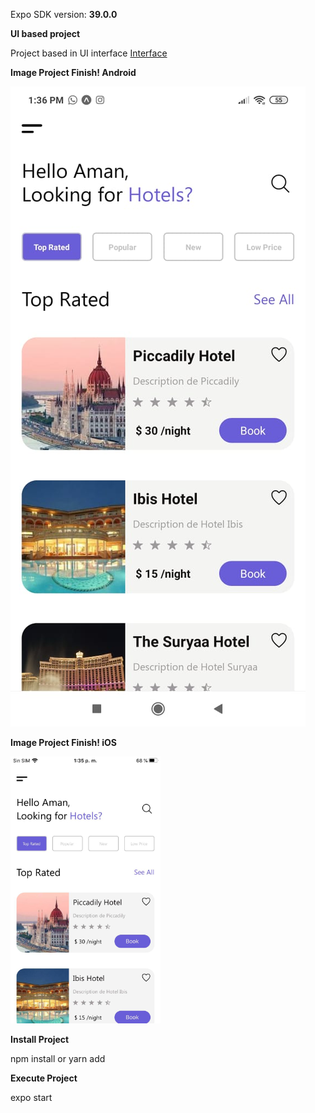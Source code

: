Expo SDK version: **39.0.0**

**UI based project**

Project based in UI interface [Interface](https://www.instagram.com/p/CIAnec3AGXE/)

**Image Project Finish! Android**

![alt text](https://github.com/nelson-sepulveda/hotels-mobile-rn/blob/master/finish-android.png?raw=true)

**Image Project Finish! iOS**

![alt text](https://github.com/nelson-sepulveda/hotels-mobile-rn/blob/master/finish-ios.png?raw=true)

**Install Project**

npm install or yarn add

**Execute Project**

expo start